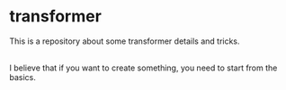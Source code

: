 # transformer
This is a repository about some transformer details and tricks.

<br>I believe that if you want to create something, you need to start from the basics.</br>

